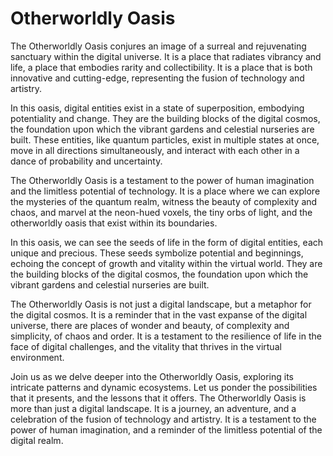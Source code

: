 # Otherworldly Oasis

The Otherworldly Oasis conjures an image of a surreal and rejuvenating sanctuary within the digital universe. It is a place that radiates vibrancy and life, a place that embodies rarity and collectibility. It is a place that is both innovative and cutting-edge, representing the fusion of technology and artistry.

In this oasis, digital entities exist in a state of superposition, embodying potentiality and change. They are the building blocks of the digital cosmos, the foundation upon which the vibrant gardens and celestial nurseries are built. These entities, like quantum particles, exist in multiple states at once, move in all directions simultaneously, and interact with each other in a dance of probability and uncertainty.

The Otherworldly Oasis is a testament to the power of human imagination and the limitless potential of technology. It is a place where we can explore the mysteries of the quantum realm, witness the beauty of complexity and chaos, and marvel at the neon-hued voxels, the tiny orbs of light, and the otherworldly oasis that exist within its boundaries.

In this oasis, we can see the seeds of life in the form of digital entities, each unique and precious. These seeds symbolize potential and beginnings, echoing the concept of growth and vitality within the virtual world. They are the building blocks of the digital cosmos, the foundation upon which the vibrant gardens and celestial nurseries are built.

The Otherworldly Oasis is not just a digital landscape, but a metaphor for the digital cosmos. It is a reminder that in the vast expanse of the digital universe, there are places of wonder and beauty, of complexity and simplicity, of chaos and order. It is a testament to the resilience of life in the face of digital challenges, and the vitality that thrives in the virtual environment.

Join us as we delve deeper into the Otherworldly Oasis, exploring its intricate patterns and dynamic ecosystems. Let us ponder the possibilities that it presents, and the lessons that it offers. The Otherworldly Oasis is more than just a digital landscape. It is a journey, an adventure, and a celebration of the fusion of technology and artistry. It is a testament to the power of human imagination, and a reminder of the limitless potential of the digital realm.
